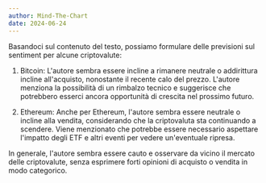 ```yaml
---
author: Mind-The-Chart 
date: 2024-06-24
---
```


Basandoci sul contenuto del testo, possiamo formulare delle previsioni sul sentiment per alcune criptovalute:

1. Bitcoin: L'autore sembra essere incline a rimanere neutrale o addirittura incline all'acquisto, nonostante il recente calo del prezzo. L'autore menziona la possibilità di un rimbalzo tecnico e suggerisce che potrebbero esserci ancora opportunità di crescita nel prossimo futuro.

2. Ethereum: Anche per Ethereum, l'autore sembra essere neutrale o incline alla vendita, considerando che la criptovaluta sta continuando a scendere. Viene menzionato che potrebbe essere necessario aspettare l'impatto degli ETF e altri eventi per vedere un'eventuale ripresa.

In generale, l'autore sembra essere cauto e osservare da vicino il mercato delle criptovalute, senza esprimere forti opinioni di acquisto o vendita in modo categorico.
